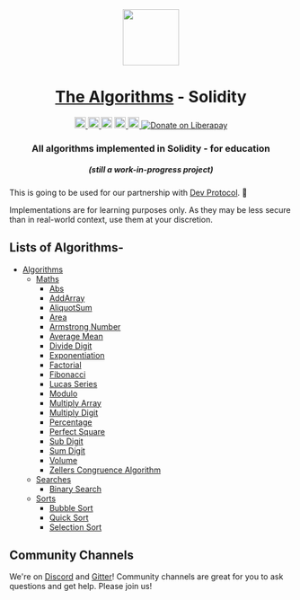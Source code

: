 <div align="center">
<!-- Title: -->
  <a href="https://github.com/TheAlgorithms/">
    <img src="https://raw.githubusercontent.com/TheAlgorithms/website/1cd824df116b27029f17c2d1b42d81731f28a920/public/logo.svg" height="100">
  </a>
  <h1><a href="https://github.com/TheAlgorithms/">The Algorithms</a> - Solidity</h1>
<!-- Labels: -->
  <!-- First row: -->
  <a href="https://gitpod.io/#https://github.com/TheAlgorithms/Solidity">
    <img src="https://img.shields.io/badge/Gitpod-Ready--to--Code-blue?logo=gitpod&style=flat-square" height="20" alt="Gitpod Ready-to-Code">
  </a>
  <a href="https://github.com/TheAlgorithms/Solidity/blob/master/CONTRIBUTING.md">
    <img src="https://img.shields.io/static/v1.svg?label=Contributions&message=Welcome&color=0059b3&style=flat-square" height="20" alt="Contributions Welcome">
  </a>
  <img src="https://img.shields.io/github/repo-size/TheAlgorithms/Solidity.svg?label=Repo%20size&style=flat-square" height="20">
  <a href="https://discord.gg/c7MnfGFGa6">
    <img src="https://img.shields.io/discord/808045925556682782.svg?logo=discord&colorB=7289DA&style=flat-square" height="20" alt="Discord chat">
  </a>
  <a href="https://gitter.im/TheAlgorithms">
    <img src="https://img.shields.io/badge/Chat-Gitter-ff69b4.svg?label=Chat&logo=gitter&style=flat-square" height="20" alt="Gitter chat">
  </a>
  <a href="https://liberapay.com/TheAlgorithms/donate">
    <img src="https://liberapay.com/assets/widgets/donate.svg" alt="Donate on Liberapay">
  </a>
<!-- Short description: -->
  <h3>All algorithms implemented in Solidity - for education</h3>
  <h5>(still a work-in-progress project)</h5>

</div>

This is going to be used for our partnership with [Dev Protocol](https://devprotocol.xyz). 🚀

Implementations are for learning purposes only. As they may be less secure than in real-world context, use them at your discretion.

## Lists of Algorithms-

* [Algorithms](./src)
  * [Maths](./src/Maths)
    * [Abs](./src/Maths/Abs.sol)
    * [AddArray](./src/Maths/AddArray.sol)
    * [AliquotSum](./src/Maths/AliquotSum.sol)
    * [Area](./src/Maths/Area.sol)
    * [Armstrong Number](./src/Maths/armstrongNumber.sol)
    * [Average Mean](./src/Maths/AverageMean.sol)
    * [Divide Digit](./src/Maths/divideDigit.sol)
    * [Exponentiation](./src/Maths/exponentiation.sol)
    * [Factorial](./src/Maths/factorial.sol)
    * [Fibonacci](./src/Maths/fibonacci.sol)
    * [Lucas Series](./src/Maths/lucasSeries.sol)
    * [Modulo](./src/Maths/modulo.sol)
    * [Multiply Array](./src/Maths/MulArray.sol)
    * [Multiply Digit](./src/Maths/multiplyDigit.sol)
    * [Percentage](./src/Maths/Percentage.sol)
    * [Perfect Square](./src/Maths/perfectSquare.sol)
    * [Sub Digit](./src/Maths/subDigit.sol)
    * [Sum Digit](./src/Maths/subDigit.sol)
    * [Volume](./src/Maths/volume.sol)
    * [Zellers Congruence Algorithm](./src/Maths/zellersCongruenceAlgorithm.sol)
  * [Searches](./src/Searchs)
    * [Binary Search](./src/Searches/BinarySearch.sol)
  * [Sorts](./src/Sorts)
    * [Bubble Sort](./src/Sorts/BubbleSort.sol)
    * [Quick Sort](./src/Sorts/QuickSort.sol)
    * [Selection Sort](./src/Sorts/SelectionSort.sol)


 ## Community Channels

We're on [Discord](https://discord.gg/c7MnfGFGa6) and [Gitter](https://gitter.im/TheAlgorithms)! Community channels are great for you to ask questions and get help. Please join us!
